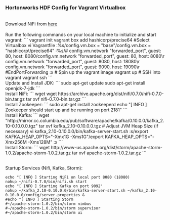 <h3>Hortonworks HDF Config for Vagrant Virtualbox</h3>
<br>Download NiFi from <a href="https://nifi.apache.org/download.html">here</a>
<br>
<br>Run the following commands on your local machine to initialize and start vagrant:
```
vagrant init
vagrant box add hashicorp/precise64 #Select Virtualbox
vi Vagrantfile
:%s/config.vm.box = "base"/config.vm.box = "hashicorp\/precise64"
:%s/# config.vm.network "forwarded_port", guest: 80, host: 8080/config.vm.network "forwarded_port", guest: 80, host: 8080\r  config.vm.network "forwarded_port", guest: 8080, host: 18080\r  config.vm.network "forwarded_port", guest: 9090, host: 19090\r  #EndPortForwarding
:x
# Spin up the vagrant image
vagrant up
# SSH into vagrant
vagrant ssh
```
<br>Update and Install JDK:
```
sudo apt-get update
sudo apt-get install openjdk-7-jdk
```
<br>Install NiFi:
```
wget wget https://archive.apache.org/dist/nifi/0.7.0/nifi-0.7.0-bin.tar.gz
tar xvf nifi-0.7.0-bin.tar.gz
```
<br>Install Zookeeper:
```
sudo apt-get install zookeeperd
echo "[ INFO ] Zookeeper should start up and be running on port 2181"
```
<br>Install Kafka:
```
wget "http://mirror.cc.columbia.edu/pub/software/apache/kafka/0.10.0.0/kafka_2.10-0.10.0.0.tgz"
tar xvf kafka_2.10-0.10.0.0.tgz
# Adjust JVM Heap Size (if necessary)
vi kafka_2.10-0.10.0.0/bin/kafka-server-start.sh 
:s/export KAFKA_HEAP_OPTS="-Xmx1G -Xms1G"/export KAFKA_HEAP_OPTS="-Xmx256M -Xms128M"
:x
```
<br>Install Storm:
```
wget http://www-us.apache.org/dist/storm/apache-storm-1.0.2/apache-storm-1.0.2.tar.gz
tar xvf apache-storm-1.0.2.tar.gz
```

<br>Startup Services (Nifi, Kafka, Storm):
```
echo "[ INFO ] Starting NiFi on local port 8080 (18080)
nohup ~/nifi-0.7.0/bin/nifi.sh start
echo "[ INFO ] Starting Kafka on port 9092"
nohup ~/kafka_2.10-0.10.0.0/bin/kafka-server-start.sh ~/kafka_2.10-0.10.0.0/config/server.properties &
#echo "[ INFO ] Starting Storm
#~/apache-storm-1.0.2/bin/storm nimbus
#~/apache-storm-1.0.2/bin/storm supervisor
#~/apache-storm-1.0.2/bin/storm ui
```
